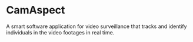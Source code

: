 # CamAspect
A smart software application for video surveillance that tracks and identify individuals in the
video footages in real time.

